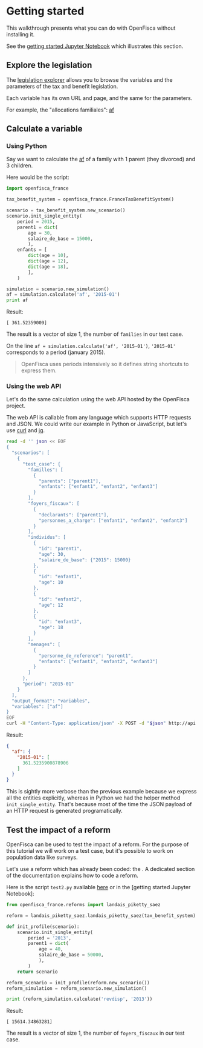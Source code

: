 # Getting started

This walkthrough presents what you can do with OpenFisca without installing it.

See the [getting started Jupyter Notebook](https://github.com/openfisca/openfisca-france/blob/master/notebooks/getting-started.ipynb) which illustrates this section.

## Explore the legislation

The [legislation explorer](http://legislation.openfisca.fr/) allows you to browse the variables and the parameters of the tax and benefit legislation.

Each variable has its own URL and page, and the same for the parameters.

For example, the "allocations familiales": [af](http://legislation.openfisca.fr/variables/af)

## Calculate a variable

### Using Python

Say we want to calculate the [af](http://legislation.openfisca.fr/variables/af) of a family with 1 parent (they divorced) and 3 children.

Here would be the script:

```python
import openfisca_france

tax_benefit_system = openfisca_france.FranceTaxBenefitSystem()

scenario = tax_benefit_system.new_scenario()
scenario.init_single_entity(
    period = 2015,
    parent1 = dict(
        age = 30,
        salaire_de_base = 15000,
        ),
    enfants = [
        dict(age = 10),
        dict(age = 12),
        dict(age = 18),
        ],
    )

simulation = scenario.new_simulation()
af = simulation.calculate('af', '2015-01')
print af
```

Result:

```
[ 361.52359009]
```

The result is a vector of size 1, the number of `families` in our test case.

On the line `af = simulation.calculate('af', '2015-01')`, `'2015-01'` corresponds to a period (january 2015).

> OpenFisca uses periods intensively so it defines string shortcuts to express them.

### Using the web API

Let's do the same calculation using the web API hosted by the OpenFisca project.

The web API is callable from any language which supports HTTP requests and JSON.
We could write our example in Python or JavaScript, but let's use [curl](http://curl.haxx.se/)
and [jq](https://stedolan.github.io/jq/).

```bash
read -d '' json << EOF
{
  "scenarios": [
    {
      "test_case": {
        "familles": [
          {
            "parents": ["parent1"],
            "enfants": ["enfant1", "enfant2", "enfant3"]
          }
        ],
        "foyers_fiscaux": [
          {
            "declarants": ["parent1"],
            "personnes_a_charge": ["enfant1", "enfant2", "enfant3"]
          }
        ],
        "individus": [
          {
            "id": "parent1",
            "age": 30,
            "salaire_de_base": {"2015": 15000}
          },
          {
            "id": "enfant1",
            "age": 10
          },
          {
            "id": "enfant2",
            "age": 12
          },
          {
            "id": "enfant3",
            "age": 18
          }
        ],
        "menages": [
          {
            "personne_de_reference": "parent1",
            "enfants": ["enfant1", "enfant2", "enfant3"]
          }
        ]
      },
      "period": "2015-01"
    }
  ],
  "output_format": "variables",
  "variables": ["af"]
}
EOF
curl -H "Content-Type: application/json" -X POST -d "$json" http://api.openfisca.fr/api/1/calculate | jq .value[0]
```

Result:

```json
{
  "af": {
    "2015-01": [
      361.5235900878906
    ]
  }
}
```

This is sightly more verbose than the previous example because we express all the entities explicitly,
whereas in Python we had the helper method `init_single_entity`.
That's because most of the time the JSON payload of an HTTP request is generated programatically.

## Test the impact of a reform

OpenFisca can be used to test the impact of a reform. For the purpose of this tutorial we will work on a test case,
but it's possible to work on population data like surveys.

Let's use a reform which has already been coded: the .
A dedicated section of the documentation explains how to code a reform.

Here is the script `test2.py` available
[here](https://github.com/openfisca/openfisca-france/tree/master/openfisca_france/scripts/getting_started/test2.py)
or in the [getting started Jupyter Notebook]:

```python
from openfisca_france.reforms import landais_piketty_saez

reform = landais_piketty_saez.landais_piketty_saez(tax_benefit_system)

def init_profile(scenario):
    scenario.init_single_entity(
        period = '2013',
        parent1 = dict(
            age = 40,
            salaire_de_base = 50000,
            ),
        )
    return scenario

reform_scenario = init_profile(reform.new_scenario())
reform_simulation = reform_scenario.new_simulation() 

print (reform_simulation.calculate('revdisp', '2013'))
```

Result:

```
[ 15614.34863281]
```

The result is a vector of size 1, the number of `foyers_fiscaux` in our test case.